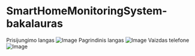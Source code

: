 # SmartHomeMonitoringSystem-bakalauras

Prisijungimo langas
![Image](https://raw.githubusercontent.com/karolisgrunda/SmartHomeMonitoringSystem-bakalauras/master/images/login_view.JPG)
Pagrindinis langas
![Image](https://github.com/karolisgrunda/SmartHomeMonitoringSystem-bakalauras/blob/master/images/main_view.JPG)
Vaizdas telefone
![Image](https://github.com/karolisgrunda/SmartHomeMonitoringSystem-bakalauras/blob/master/images/phone_view.jpg)
